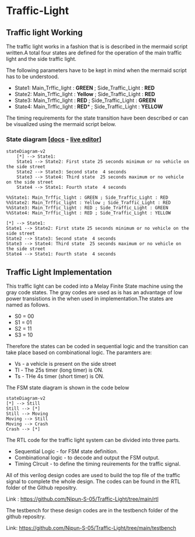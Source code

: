 # Traffic-Light
## Traffic light Working
The traffic light works in a fashion that is is described in the mermaid script written.A total four states are defined for the operation of the main traffic light and the side traffic light.

The following parameters have to be kept in mind when the mermaid script has to be understood.

- State1: Main_Trffic_light : **GREEN** ; Side_Traffic_Light : **RED**
- State2: Main_Trffic_light : **Yellow** ; Side_Traffic_Light : **RED**
- State3: Main_Trffic_light : **RED** ; Side_Traffic_Light : **GREEN**
- State4: Main_Trffic_light : **RED*** ; Side_Traffic_Light : **YELLOW**

The timing requirements for the state transition have been described or can be visualized using the mermaid script below.

### State diagram [<a href="https://mermaid.js.org/syntax/stateDiagram.html">docs</a> - <a href="https://mermaid.live/edit#pako:eNpdkEFvgzAMhf8K8nEqpYSNthx22Xbcqcexg0sCiZQQlDhIFeK_L8A6TfXp6fOz9ewJGssFVOAJSbwr7ByadGR1n8T6evpO0vQ1uZDSekOrXGFsPqJPO6q-2-imH8f_0TeHXm50lfelsAMjnEHFY6xpMdRAUhhRQxUlFy0GTTXU_RytYeAx-AdXZB1ULWovdoCB7OXWN1CRC-Ju-r3uz6UtchGHJqDbsPygU57iysb2reoWHpyOWBINvsqypb3vFMlw3TfWZF5xiY7keC6zkpUnZIUojwW-FAVvrvn51LLnvOXHQ84Q5nn-AVtLcwk">live editor</a>]

```
stateDiagram-v2
    [*] --> State1: 
    State1 --> State2: First state 25 seconds minimum or no vehicle on the side street
    State2 --> State3: Second state  4 seconds
    State3 --> State4: Third state  25 seconds maximum or no vehicle on the side street
    State4 --> State1: Fourth state  4 seconds

%%State1: Main_Trffic_light : GREEN ; Side_Traffic_Light : RED
%%State2: Main_Trffic_light : Yellow ; Side_Traffic_Light : RED
%%State3: Main_Trffic_light : RED ; Side_Traffic_Light : GREEN
%%State4: Main_Trffic_light : RED ; Side_Traffic_Light : YELLOW
```
```mermaid
[*] --> State1: 
State1 --> State2: First state 25 seconds minimum or no vehicle on the side street
State2 --> State3: Second state  4 seconds
State3 --> State4: Third state  25 seconds maximum or no vehicle on the side street
State4 --> State1: Fourth state  4 seconds
```

## Traffic Light Implementation

This traffic light can be coded into a Melay Finite State machine using the gray code states. The gray codes are used as is has an advantage of low power transistions in the when used in implementation.The states are named as follows. 
- S0 = 00
- S1 = 01
- S2 = 11
- S3 = 10

Therefore the states can be coded in sequential logic and the transition can take place based on combinational logic. The paramters are:

- Vs - a vehicle is present on the side street
- Tl - The 25s timer (long timer) is ON.
- Ts - THe 4s timer (short timer) is ON.

The FSM state diagram is shown in the code below

```mermaid
stateDiagram-v2
[*] --> Still
Still --> [*]
Still --> Moving
Moving --> Still
Moving --> Crash
Crash --> [*]
```

The RTL code for the traffic light system can be divided into three parts.
- Sequential Logic - for FSM state definition.
- Combinational logic - to decode and output the FSM output.
- Timing CIrcuit - to define the timing reuirements for the traffic signal.

All of this verilog design codes are used to build the top file of the traffic signal to complete the whole design. The codes can be found in the RTL folder of the Github repositry.

Link : https://github.com/Nipun-S-05/Traffic-Light/tree/main/rtl

The testbench for these design codes are in the testbench folder of the github repositry.

Link: https://github.com/Nipun-S-05/Traffic-Light/tree/main/testbench

